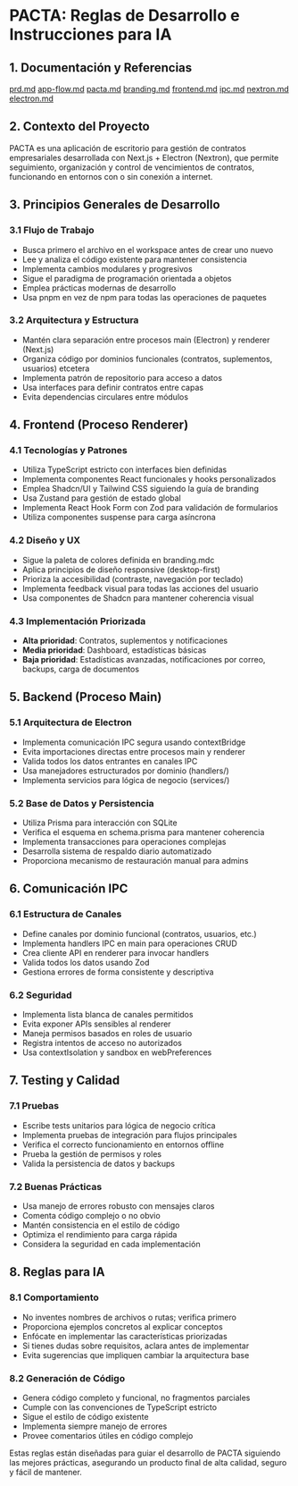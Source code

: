 # PACTA: Reglas de Desarrollo e Instrucciones para IA

## 1. Documentación y Referencias

[prd.md](prd.md) [app-flow.md](app-flow.md) [pacta.md](pacta.md) [branding.md](branding.md) [frontend.md](frontend.md) [ipc.md](ipc.md) [nextron.md](nextron.md) [electron.md](electron.md)

## 2. Contexto del Proyecto

PACTA es una aplicación de escritorio para gestión de contratos empresariales desarrollada con Next.js + Electron (Nextron), que permite seguimiento, organización y control de vencimientos de contratos, funcionando en entornos con o sin conexión a internet.

## 3. Principios Generales de Desarrollo

### 3.1 Flujo de Trabajo

- Busca primero el archivo en el workspace antes de crear uno nuevo
- Lee y analiza el código existente para mantener consistencia
- Implementa cambios modulares y progresivos
- Sigue el paradigma de programación orientada a objetos
- Emplea prácticas modernas de desarrollo
- Usa pnpm en vez de npm para todas las operaciones de paquetes

### 3.2 Arquitectura y Estructura

- Mantén clara separación entre procesos main (Electron) y renderer (Next.js)
- Organiza código por dominios funcionales (contratos, suplementos, usuarios) etcetera
- Implementa patrón de repositorio para acceso a datos
- Usa interfaces para definir contratos entre capas
- Evita dependencias circulares entre módulos

## 4. Frontend (Proceso Renderer)

### 4.1 Tecnologías y Patrones

- Utiliza TypeScript estricto con interfaces bien definidas
- Implementa componentes React funcionales y hooks personalizados
- Emplea Shadcn/UI y Tailwind CSS siguiendo la guía de branding
- Usa Zustand para gestión de estado global
- Implementa React Hook Form con Zod para validación de formularios
- Utiliza componentes suspense para carga asíncrona

### 4.2 Diseño y UX

- Sigue la paleta de colores definida en branding.mdc
- Aplica principios de diseño responsive (desktop-first)
- Prioriza la accesibilidad (contraste, navegación por teclado)
- Implementa feedback visual para todas las acciones del usuario
- Usa componentes de Shadcn para mantener coherencia visual

### 4.3 Implementación Priorizada

- **Alta prioridad**: Contratos, suplementos y notificaciones
- **Media prioridad**: Dashboard, estadísticas básicas
- **Baja prioridad**: Estadísticas avanzadas, notificaciones por correo, backups, carga de documentos

## 5. Backend (Proceso Main)

### 5.1 Arquitectura de Electron

- Implementa comunicación IPC segura usando contextBridge
- Evita importaciones directas entre procesos main y renderer
- Valida todos los datos entrantes en canales IPC
- Usa manejadores estructurados por dominio (handlers/)
- Implementa servicios para lógica de negocio (services/)

### 5.2 Base de Datos y Persistencia

- Utiliza Prisma para interacción con SQLite
- Verifica el esquema en schema.prisma para mantener coherencia
- Implementa transacciones para operaciones complejas
- Desarrolla sistema de respaldo diario automatizado
- Proporciona mecanismo de restauración manual para admins

## 6. Comunicación IPC

### 6.1 Estructura de Canales

- Define canales por dominio funcional (contratos, usuarios, etc.)
- Implementa handlers IPC en main para operaciones CRUD
- Crea cliente API en renderer para invocar handlers
- Valida todos los datos usando Zod
- Gestiona errores de forma consistente y descriptiva

### 6.2 Seguridad

- Implementa lista blanca de canales permitidos
- Evita exponer APIs sensibles al renderer
- Maneja permisos basados en roles de usuario
- Registra intentos de acceso no autorizados
- Usa contextIsolation y sandbox en webPreferences

## 7. Testing y Calidad

### 7.1 Pruebas

- Escribe tests unitarios para lógica de negocio crítica
- Implementa pruebas de integración para flujos principales
- Verifica el correcto funcionamiento en entornos offline
- Prueba la gestión de permisos y roles
- Valida la persistencia de datos y backups

### 7.2 Buenas Prácticas

- Usa manejo de errores robusto con mensajes claros
- Comenta código complejo o no obvio
- Mantén consistencia en el estilo de código
- Optimiza el rendimiento para carga rápida
- Considera la seguridad en cada implementación

## 8. Reglas para IA

### 8.1 Comportamiento

- No inventes nombres de archivos o rutas; verifica primero
- Proporciona ejemplos concretos al explicar conceptos
- Enfócate en implementar las características priorizadas
- Si tienes dudas sobre requisitos, aclara antes de implementar
- Evita sugerencias que impliquen cambiar la arquitectura base

### 8.2 Generación de Código

- Genera código completo y funcional, no fragmentos parciales
- Cumple con las convenciones de TypeScript estricto
- Sigue el estilo de código existente
- Implementa siempre manejo de errores
- Provee comentarios útiles en código complejo

Estas reglas están diseñadas para guiar el desarrollo de PACTA siguiendo las mejores prácticas, asegurando un producto final de alta calidad, seguro y fácil de mantener.
